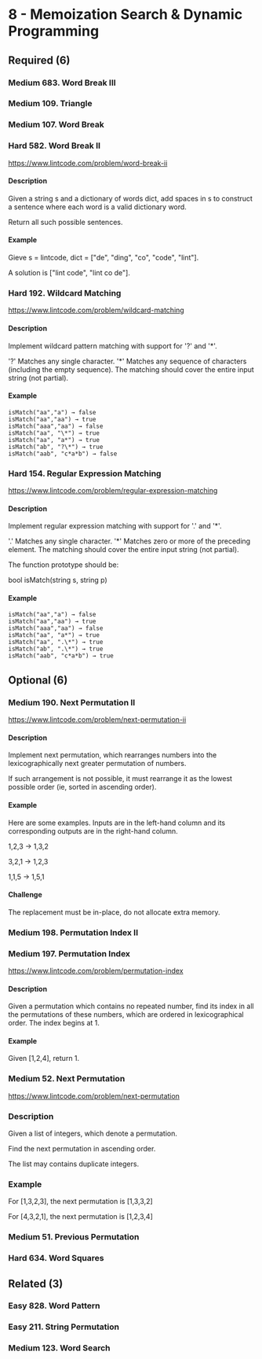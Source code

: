 # 8 - Memoization Search & Dynamic Programming

## Required (6)

### Medium 683. Word Break III
### Medium 109. Triangle
### Medium 107. Word Break

### Hard   582. Word Break II
https://www.lintcode.com/problem/word-break-ii

#### Description
Given a string s and a dictionary of words dict, add spaces in s to construct a sentence where each word is a valid dictionary word.

Return all such possible sentences.

#### Example
Gieve s = lintcode,
dict = ["de", "ding", "co", "code", "lint"].

A solution is ["lint code", "lint co de"].


### Hard   192. Wildcard Matching
https://www.lintcode.com/problem/wildcard-matching

#### Description
Implement wildcard pattern matching with support for '?' and '\*'.

'?' Matches any single character.
'\*' Matches any sequence of characters (including the empty sequence).
The matching should cover the entire input string (not partial).

#### Example
    isMatch("aa","a") → false
    isMatch("aa","aa") → true
    isMatch("aaa","aa") → false
    isMatch("aa", "\*") → true
    isMatch("aa", "a*") → true
    isMatch("ab", "?\*") → true
    isMatch("aab", "c*a*b") → false

### Hard   154. Regular Expression Matching
https://www.lintcode.com/problem/regular-expression-matching

#### Description
Implement regular expression matching with support for '.' and '\*'.

'.' Matches any single character.
'\*' Matches zero or more of the preceding element.
The matching should cover the entire input string (not partial).


The function prototype should be:

bool isMatch(string s, string p)

#### Example
    isMatch("aa","a") → false
    isMatch("aa","aa") → true
    isMatch("aaa","aa") → false
    isMatch("aa", "a*") → true
    isMatch("aa", ".\*") → true
    isMatch("ab", ".\*") → true
    isMatch("aab", "c*a*b") → true


## Optional (6)

### Medium 190. Next Permutation II
https://www.lintcode.com/problem/next-permutation-ii

#### Description
Implement next permutation, which rearranges numbers into the lexicographically next greater permutation of numbers.

If such arrangement is not possible, it must rearrange it as the lowest possible order (ie, sorted in ascending order).

#### Example
Here are some examples. Inputs are in the left-hand column and its corresponding outputs are in the right-hand column.

1,2,3 → 1,3,2

3,2,1 → 1,2,3

1,1,5 → 1,5,1

#### Challenge
The replacement must be in-place, do not allocate extra memory.


### Medium 198. Permutation Index II

### Medium 197. Permutation Index
https://www.lintcode.com/problem/permutation-index

#### Description
Given a permutation which contains no repeated number, find its index in all the permutations of these numbers, which are ordered in lexicographical order. The index begins at 1.

#### Example
Given [1,2,4], return 1.


### Medium 52. Next Permutation
https://www.lintcode.com/problem/next-permutation

### Description
Given a list of integers, which denote a permutation.

Find the next permutation in ascending order.

The list may contains duplicate integers.

### Example
For [1,3,2,3], the next permutation is [1,3,3,2]

For [4,3,2,1], the next permutation is [1,2,3,4]


### Medium 51. Previous Permutation
### Hard   634. Word Squares

## Related (3)

### Easy   828. Word Pattern
### Easy   211. String Permutation
### Medium 123. Word Search
